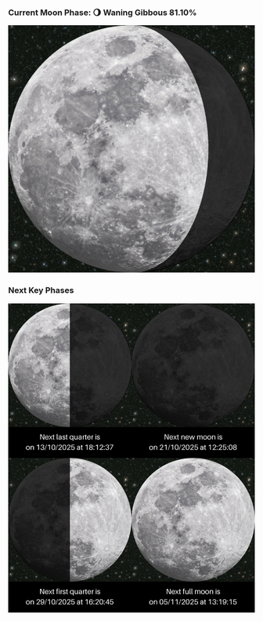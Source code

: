 ### Current Moon Phase: 🌖 Waning Gibbous 81.10%
![Moon Phase](moonphase.png)
### Next Key Phases
![Gallery](gallery.png)